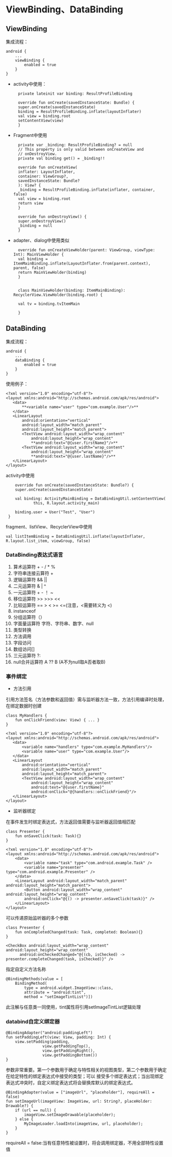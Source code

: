 # ViewBinding、DataBinding #

## ViewBinding ##

集成流程：

    android {
        ...
        viewBinding {
            enabled = true
        }
    }

- activity中使用：

		private lateinit var binding: ResultProfileBinding

    	override fun onCreate(savedInstanceState: Bundle) {
        super.onCreate(savedInstanceState)
        binding = ResultProfileBinding.inflate(layoutInflater)
        val view = binding.root
        setContentView(view)
    	}

- Fragment中使用

		private var _binding: ResultProfileBinding? = null
    	// This property is only valid between onCreateView and
    	// onDestroyView.
    	private val binding get() = _binding!!

    	override fun onCreateView(
        inflater: LayoutInflater,
        container: ViewGroup?,
        savedInstanceState: Bundle?
    	): View? {
        _binding = ResultProfileBinding.inflate(inflater, container, false)
        val view = binding.root
        return view
    	}

    	override fun onDestroyView() {
        super.onDestroyView()
        _binding = null
    	}

- adapter、dialog中使用类似

		override fun onCreateViewHolder(parent: ViewGroup, viewType: Int): MainViewHolder {
        val binding = ItemMainBinding.inflate(LayoutInflater.from(parent.context), parent, false)
        return MainViewHolder(binding)
    	}


		class MainViewHolder(binding: ItemMainBinding): RecyclerView.ViewHolder(binding.root) {

    	val tv = binding.tvItemMain

		}


## DataBinding ##

集成流程：

	android {
        ...
        dataBinding {
            enabled = true
        }
    }

使用例子：
	
	<?xml version="1.0" encoding="utf-8"?>
    <layout xmlns:android="http://schemas.android.com/apk/res/android">
       <data>
           **<variable name="user" type="com.example.User"/>**
       </data>
       <LinearLayout
           android:orientation="vertical"
           android:layout_width="match_parent"
           android:layout_height="match_parent">
           <TextView android:layout_width="wrap_content"
               android:layout_height="wrap_content"
               **android:text="@{user.firstName}"/>**
           <TextView android:layout_width="wrap_content"
               android:layout_height="wrap_content"
               **android:text="@{user.lastName}"/>**
       </LinearLayout>
    </layout>


activity中使用

		override fun onCreate(savedInstanceState: Bundle?) {
        super.onCreate(savedInstanceState)

        val binding: ActivityMainBinding = DataBindingUtil.setContentView(
                this, R.layout.activity_main)

        binding.user = User("Test", "User")
   	 }

fragment、listView、RecyclerView中使用

	val listItemBinding = DataBindingUtil.inflate(layoutInflater, R.layout.list_item, viewGroup, false)

### DataBinding表达式语言 ###

1. 算术运算符 + - / * %
2. 字符串连接云算符 +
3. 逻辑运算符 && ||
4. 二元运算符 & | ^
5. 一元运算符 + - ！ ~
6. 移位运算符 >> >>> <<
7. 比较运算符 == > < >= <=(注意，<需要转义为 &lt;)
8. instanceof
9. 分组运算符（）
10. 字面量运算符  字符、字符串、数字、null
11. 类型转换
12. 方法调用
13. 字段访问
14. 数组访问[]
15. 三元运算符 ?:
16. null合并运算符 A ?? B (A不为null取A否者取B)

### 事件绑定 ###

- 方法引用

引用方法签名（方法参数和返回值）需与监听器方法一致，方法引用编译时处理，在绑定数据时创建

	class MyHandlers {
        fun onClickFriend(view: View) { ... }
    }

	<?xml version="1.0" encoding="utf-8"?>
    <layout xmlns:android="http://schemas.android.com/apk/res/android">
       <data>
           <variable name="handlers" type="com.example.MyHandlers"/>
           <variable name="user" type="com.example.User"/>
       </data>
       <LinearLayout
           android:orientation="vertical"
           android:layout_width="match_parent"
           android:layout_height="match_parent">
           <TextView android:layout_width="wrap_content"
               android:layout_height="wrap_content"
               android:text="@{user.firstName}"
               android:onClick="@{handlers::onClickFriend}"/>
       </LinearLayout>
    </layout>

- 监听器绑定 

在事件发生时绑定表达式，方法返回值需要与监听器返回值相匹配  

	class Presenter {
        fun onSaveClick(task: Task){}
    }

	<?xml version="1.0" encoding="utf-8"?>
    <layout xmlns:android="http://schemas.android.com/apk/res/android">
        <data>
            <variable name="task" type="com.android.example.Task" />
            <variable name="presenter" type="com.android.example.Presenter" />
        </data>
        <LinearLayout android:layout_width="match_parent" android:layout_height="match_parent">
            <Button android:layout_width="wrap_content" android:layout_height="wrap_content"
            android:onClick="@{() -> presenter.onSaveClick(task)}" />
        </LinearLayout>
    </layout>
    
可以传递原始监听器的多个参数 

	class Presenter {
        fun onCompletedChanged(task: Task, completed: Boolean){}
    }

	<CheckBox android:layout_width="wrap_content" android:layout_height="wrap_content"
          android:onCheckedChanged="@{(cb, isChecked) -> presenter.completeChanged(task, isChecked)}" />

指定自定义方法名称

	@BindingMethods(value = [
        BindingMethod(
            type = android.widget.ImageView::class,
            attribute = "android:tint",
            method = "setImageTintList")])

此注解与任意类一同使用，tint属性将引用setImageTintList逻辑处理

### databind自定义绑定器 ###

	@BindingAdapter("android:paddingLeft")
    fun setPaddingLeft(view: View, padding: Int) {
        view.setPadding(padding,
                    view.getPaddingTop(),
                    view.getPaddingRight(),
                    view.getPaddingBottom())
    }

参数非常重要。第一个参数用于确定与特性相关的视图类型，第二个参数用于确定在给定特性的绑定表达式中接受的类型；可以
接受多个绑定表达式；当出现绑定表达式冲突时，自定义绑定表达式将会替换库默认的绑定表达式。

	@BindingAdapter(value = ["imageUrl", "placeholder"], requireAll = false)
    fun setImageUrl(imageView: ImageView, url: String?, placeHolder: Drawable?) {
        if (url == null) {
            imageView.setImageDrawable(placeholder);
        } else {
            MyImageLoader.loadInto(imageView, url, placeholder);
        }
    }

requireAll = false:当有任意特性被设置时，将会调用绑定器，不用全部特性设置值



